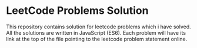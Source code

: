 # LeetCode Problems Solution

This repository contains solution for leetcode problems which i have solved. All the solutions are written in JavaScript (ES6). Each problem will have its link at the top of the file pointing to the leetcode problem statement online.
